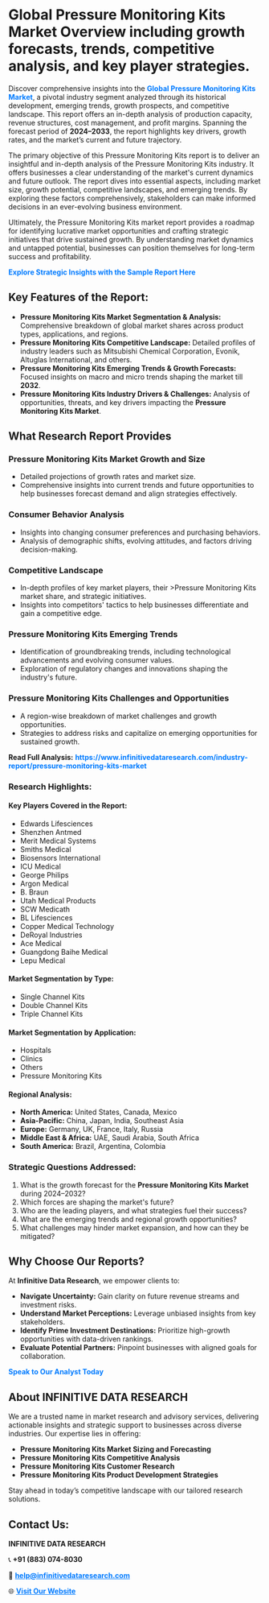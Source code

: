 <h1>Global Pressure Monitoring Kits Market Overview including growth forecasts, trends, competitive analysis, and key player strategies.</h1>
<p>
Discover comprehensive insights into the 
<a href="https://www.infinitivedataresearch.com/industry-report/pressure-monitoring-kits-market" rel="dofollow" style="color: #007BFF; text-decoration: none;"><strong>Global Pressure Monitoring Kits Market</strong></a>, a pivotal industry segment analyzed through its historical development, emerging trends, growth prospects, and competitive landscape. This report offers an in-depth analysis of production capacity, revenue structures, cost management, and profit margins. Spanning the forecast period of <strong>2024–2033</strong>, the report highlights key drivers, growth rates, and the market’s current and future trajectory.
</p>
<p>
The primary objective of this Pressure Monitoring Kits report is to deliver an insightful and in-depth analysis of the Pressure Monitoring Kits industry. It offers businesses a clear understanding of the market's current dynamics and future outlook. The report dives into essential aspects, including market size, growth potential, competitive landscapes, and emerging trends. By exploring these factors comprehensively, stakeholders can make informed decisions in an ever-evolving business environment.
</p>
<p>
Ultimately, the Pressure Monitoring Kits market report provides a roadmap for identifying lucrative market opportunities and crafting strategic initiatives that drive sustained growth. By understanding market dynamics and untapped potential, businesses can position themselves for long-term success and profitability.
</p>
<p>
<a href="https://www.infinitivedataresearch.com/request-sample/reportId=110043" style="color: #007BFF; text-decoration: none;"><strong>Explore Strategic Insights with the Sample Report Here</strong></a>
</p>

<h2>Key Features of the Report:</h2>
<ul>
<li><strong>Pressure Monitoring Kits Market Segmentation & Analysis:</strong> Comprehensive breakdown of global market shares across product types, applications, and regions.</li>
<li><strong>Pressure Monitoring Kits Competitive Landscape:</strong> Detailed profiles of industry leaders such as Mitsubishi Chemical Corporation, Evonik, Altuglas International, and others.</li>
<li><strong>Pressure Monitoring Kits Emerging Trends & Growth Forecasts:</strong> Focused insights on macro and micro trends shaping the market till <strong>2032</strong>.</li>
<li><strong>Pressure Monitoring Kits Industry Drivers & Challenges:</strong> Analysis of opportunities, threats, and key drivers impacting the <strong>Pressure Monitoring Kits Market</strong>.</li>
</ul>

<h2>What Research Report Provides</h2>
<h3>Pressure Monitoring Kits Market Growth and Size</h3>
<ul>
<li>Detailed projections of growth rates and market size.</li>
<li>Comprehensive insights into current trends and future opportunities to help businesses forecast demand and align strategies effectively.</li>
</ul>

<h3>Consumer Behavior Analysis</h3>
<ul>
<li>Insights into changing consumer preferences and purchasing behaviors.</li>
<li>Analysis of demographic shifts, evolving attitudes, and factors driving decision-making.</li>
</ul>

<h3>Competitive Landscape</h3>
<ul>
<li>In-depth profiles of key market players, their >Pressure Monitoring Kits market share, and strategic initiatives.</li>
<li>Insights into competitors' tactics to help businesses differentiate and gain a competitive edge.</li>
</ul>

<h3>Pressure Monitoring Kits Emerging Trends</h3>
<ul>
<li>Identification of groundbreaking trends, including technological advancements and evolving consumer values.</li>
<li>Exploration of regulatory changes and innovations shaping the industry's future.</li>
</ul>

<h3>Pressure Monitoring Kits Challenges and Opportunities</h3>
<ul>
<li>A region-wise breakdown of market challenges and growth opportunities.</li>
<li>Strategies to address risks and capitalize on emerging opportunities for sustained growth.</li>
</ul>
<p><strong>Read Full Analysis:</strong> <a href="https://www.infinitivedataresearch.com/industry-report/pressure-monitoring-kits-market" rel="dofollow" style="color: #007BFF; text-decoration: none;"><strong>https://www.infinitivedataresearch.com/industry-report/pressure-monitoring-kits-market</strong></a></p>
<h3>Research Highlights:</h3>
<h4>Key Players Covered in the Report:</h4>
<ul><li>Edwards Lifesciences</li><li>Shenzhen Antmed</li><li>Merit Medical Systems</li><li>Smiths Medical</li><li>Biosensors International</li><li>ICU Medical</li><li>George Philips</li><li>Argon Medical</li><li>B. Braun</li><li>Utah Medical Products</li><li>SCW Medicath</li><li>BL Lifesciences</li><li>Copper Medical Technology</li><li>DeRoyal Industries</li><li>Ace Medical</li><li>Guangdong Baihe Medical</li><li>Lepu Medical</li></ul>
<h4>Market Segmentation by Type:</h4>
<ul><li>Single Channel Kits</li><li>Double Channel Kits</li><li>Triple Channel Kits</li></ul>
<h4>Market Segmentation by Application:</h4>
<ul><li>Hospitals</li><li>Clinics</li><li>Others</li><li>Pressure Monitoring Kits</li></ul>

<h4>Regional Analysis:</h4>
<ul>
<li><strong>North America:</strong> United States, Canada, Mexico</li>
<li><strong>Asia-Pacific:</strong> China, Japan, India, Southeast Asia</li>
<li><strong>Europe:</strong> Germany, UK, France, Italy, Russia</li>
<li><strong>Middle East & Africa:</strong> UAE, Saudi Arabia, South Africa</li>
<li><strong>South America:</strong> Brazil, Argentina, Colombia</li>
</ul>

<h3>Strategic Questions Addressed:</h3>
<ol>
<li>What is the growth forecast for the <strong>Pressure Monitoring Kits Market</strong> during 2024–2032?</li>
<li>Which forces are shaping the market's future?</li>
<li>Who are the leading players, and what strategies fuel their success?</li>
<li>What are the emerging trends and regional growth opportunities?</li>
<li>What challenges may hinder market expansion, and how can they be mitigated?</li>
</ol>

<h2>Why Choose Our Reports?</h2>
<p>At <strong>Infinitive Data Research</strong>, we empower clients to:</p>
<ul>
<li><strong>Navigate Uncertainty:</strong> Gain clarity on future revenue streams and investment risks.</li>
<li><strong>Understand Market Perceptions:</strong> Leverage unbiased insights from key stakeholders.</li>
<li><strong>Identify Prime Investment Destinations:</strong> Prioritize high-growth opportunities with data-driven rankings.</li>
<li><strong>Evaluate Potential Partners:</strong> Pinpoint businesses with aligned goals for collaboration.</li>
</ul>
<p><a href="https://www.infinitivedataresearch.com/industry-report/pressure-monitoring-kits-market" rel="dofollow" style="color: #007BFF; text-decoration: none;"><strong>Speak to Our Analyst Today</strong></a></p>

<h2>About INFINITIVE DATA RESEARCH</h2>
<p>We are a trusted name in market research and advisory services, delivering actionable insights and strategic support to businesses across diverse industries. Our expertise lies in offering:</p>
<ul>
<li><strong>Pressure Monitoring Kits Market Sizing and Forecasting</strong></li>
<li><strong>Pressure Monitoring Kits Competitive Analysis</strong></li>
<li><strong>Pressure Monitoring Kits Customer Research</strong></li>
<li><strong>Pressure Monitoring Kits Product Development Strategies</strong></li>
</ul>
<p>Stay ahead in today’s competitive landscape with our tailored research solutions.</p>

<h2>Contact Us:</h2>
<p><strong>INFINITIVE DATA RESEARCH</strong></p>
<p>📞 <strong>+91 (883) 074-8030</strong></p>
<p>📧 <strong><a href="mailto:help@infinitivedataresearch.com" style="color: #007BFF;">help@infinitivedataresearch.com</a></strong></p>
<p>🌐 <strong><a href="https://www.infinitivedataresearch.com" rel="dofollow" style="color: #007BFF;">Visit Our Website</a></strong></p>